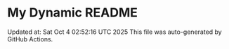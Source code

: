 # My Dynamic README
Updated at: Sat Oct  4 02:52:16 UTC 2025
This file was auto-generated by GitHub Actions.
